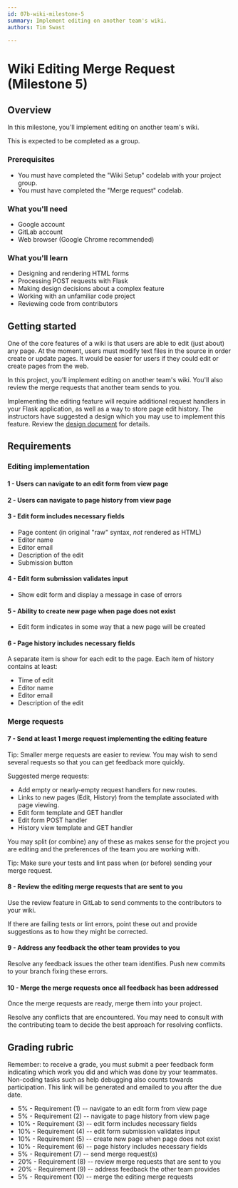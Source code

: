 ```yaml
---
id: 07b-wiki-milestone-5
summary: Implement editing on another team's wiki.
authors: Tim Swast

---
```


# Wiki Editing Merge Request (Milestone 5)




## Overview



In this milestone, you'll implement editing on another team's wiki.

This is expected to be completed as a group.

### Prerequisites

* You must have completed the "Wiki Setup" codelab with your project group.
* You must have completed the "Merge request" codelab.

### What you'll need

* Google account
* GitLab account
* Web browser (Google Chrome recommended)

### What you'll learn

* Designing and rendering HTML forms
* Processing POST requests with Flask
* Making design decisions about a complex feature
* Working with an unfamiliar code project
* Reviewing code from contributors


## Getting started



One of the core features of a wiki is that users are able to edit (just about) any page. At the moment, users must modify text files in the source in order create or update pages. It would be easier for users if they could edit or create pages from the web.

In this project, you'll implement editing on another team's wiki. You'll also review the merge requests that another team sends to you.

Implementing the editing feature will require additional request handlers in your Flask application, as well as a way to store page edit history. The instructors have suggested a design which you may use to implement this feature. Review the  [design document](https://docs.google.com/document/d/1jF0tn8lql_g647RCEiRw_UOhLIzDSuMPcjlIpaLiO0I/edit#) for details.


## Requirements



### Editing implementation

#### 1 - Users can navigate to an edit form from view page

#### 2 - Users can navigate to page history from view page

#### 3 - Edit form includes necessary fields

* Page content (in original "raw" syntax, *not* rendered as HTML)
* Editor name
* Editor email
* Description of the edit
* Submission button

#### 4 - Edit form submission validates input

* Show edit form and display a message in case of errors

#### 5 - Ability to create new page when page does not exist

* Edit form indicates in some way that a new page will be created

#### 6 - Page history includes necessary fields

A separate item is show for each edit to the page. Each item of history contains at least:

* Time of edit
* Editor name
* Editor email
* Description of the edit

### Merge requests

#### 7 - Send at least 1 merge request implementing the editing feature

Tip: Smaller merge requests are easier to review. You may wish to send several requests so that you can get feedback more quickly. 

Suggested merge requests:

* Add empty or nearly-empty request handlers for new routes.
* Links to new pages (Edit, History) from the template associated with page viewing.
* Edit form template and GET handler
* Edit form POST handler
* History view template and GET handler

You may split (or combine) any of these as makes sense for the project you are editing and the preferences of the team you are working with.

Tip: Make sure your tests and lint pass when (or before) sending your merge request.

#### 8 - Review the editing merge requests that are sent to you

Use the review feature in GitLab to send comments to the contributors to your wiki.

If there are failing tests or lint errors, point these out and provide suggestions as to how they might be corrected.

#### 9 - Address any feedback the other team provides to you

Resolve any feedback issues the other team identifies. Push new commits to your branch fixing these errors.

#### 10 - Merge the merge requests once all feedback has been addressed

Once the merge requests are ready, merge them into your project.

Resolve any conflicts that are encountered. You may need to consult with the contributing team to decide the best approach for resolving conflicts.


## Grading rubric



Remember: to receive a grade, you must submit a peer feedback form indicating which work you did and which was done by your teammates. Non-coding tasks such as help debugging also counts towards participation. This link will be generated and emailed to you after the due date.

* 5% - Requirement (1) -- navigate to an edit form from view page
* 5% - Requirement (2) -- navigate to page history from view page
* 10% - Requirement (3) -- edit form includes necessary fields
* 10% - Requirement (4) -- edit form submission validates input
* 10% - Requirement (5) -- create new page when page does not exist
* 10% - Requirement (6) -- page history includes necessary fields
* 5% - Requirement (7) -- send merge request(s)
* 20% - Requirement (8) -- review merge requests that are sent to you
* 20% - Requirement (9) -- address feedback the other team provides
* 5% - Requirement (10) -- merge the editing merge requests


